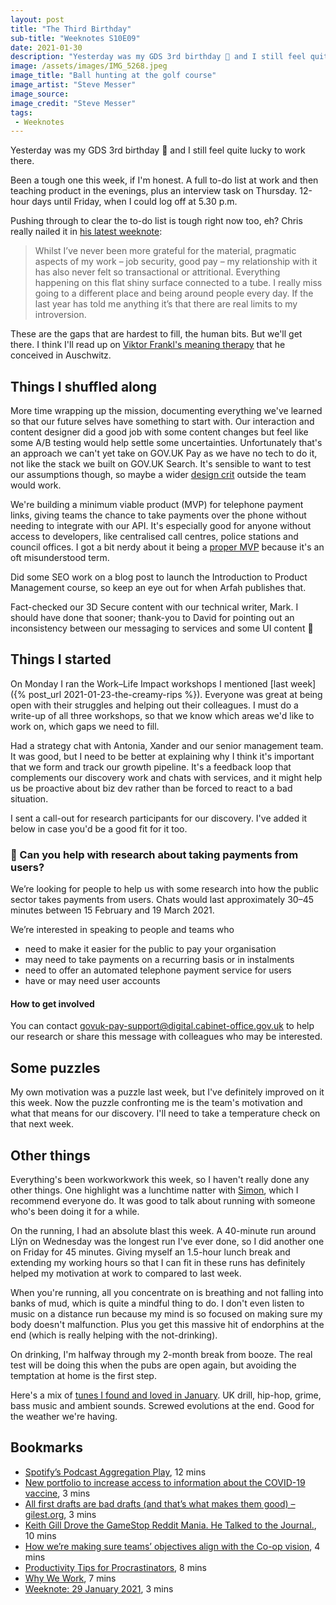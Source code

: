 ```yaml
---
layout: post
title: "The Third Birthday"
sub-title: "Weeknotes S10E09"
date: 2021-01-30
description: "Yesterday was my GDS 3rd birthday 🥳 and I still feel quite lucky to work there. Pushing through to clear the to-do list is tough right now though, eh?"
image: /assets/images/IMG_5268.jpeg
image_title: "Ball hunting at the golf course"
image_artist: "Steve Messer"
image_source: 
image_credit: "Steve Messer"
tags:
 - Weeknotes
---
```


Yesterday was my GDS 3rd birthday 🥳 and I still feel quite lucky to work there.

Been a tough one this week, if I'm honest. A full to-do list at work and then teaching product in the evenings, plus an interview task on Thursday. 12-hour days until Friday, when I could log off at 5.30 p.m. 

Pushing through to clear the to-do list is tough right now too, eh? Chris really nailed it in [his latest weeknote](https://www.thomaschris.co.uk/notes/2021/01/29/weeknote.html):

> Whilst I’ve never been more grateful for the material, pragmatic aspects of my work – job security, good pay – my relationship with it has also never felt so transactional or attritional. Everything happening on this flat shiny surface connected to a tube. I really miss going to a different place and being around people every day. If the last year has told me anything it’s that there are real limits to my introversion.

These are the gaps that are hardest to fill, the human bits. But we'll get there. I think I'll read up on [Viktor Frankl's meaning therapy](https://hbr.org/2002/05/how-resilience-works) that he conceived in Auschwitz.

## Things I shuffled along

More time wrapping up the mission, documenting everything we've learned so that our future selves have something to start with. Our interaction and content designer did a good job with some content changes but feel like some A/B testing would help settle some uncertainties. Unfortunately that's an approach we can't yet take on GOV.UK Pay as we have no tech to do it, not like the stack we built on GOV.UK Search. It's sensible to want to test our assumptions though, so maybe a wider [design crit](https://designnotes.blog.gov.uk/2017/11/27/using-design-crits-to-improve-collaboration/) outside the team would work. 

We're building a minimum viable product (MVP) for telephone payment links, giving teams the chance to take payments over the phone without needing to integrate with our API. It's especially good for anyone without access to developers, like centralised call centres, police stations and council offices. I got a bit nerdy about it being a [proper MVP](https://twitter.com/stevenjmesser/status/1354511604000432130) because it's an oft misunderstood term. 

Did some SEO work on a blog post to launch the Introduction to Product Management course, so keep an eye out for when Arfah publishes that.

Fact-checked our 3D Secure content with our technical writer, Mark. I should have done that sooner; thank-you to David for pointing out an inconsistency between our messaging to services and some UI content 🙏

## Things I started

On Monday I ran the Work–Life Impact workshops I mentioned [last week]({% post_url 2021-01-23-the-creamy-rips %}). Everyone was great at being open with their struggles and helping out their colleagues. I must do a write-up of all three workshops, so that we know which areas we'd like to work on, which gaps we need to fill. 

Had a strategy chat with Antonia, Xander and our senior management team. It was good, but I need to be better at explaining why I think it's important that we form and track our growth pipeline. It's a feedback loop that complements our discovery work and chats with services, and it might help us be proactive about biz dev rather than be forced to react to a bad situation. 

I sent a call-out for research participants for our discovery. I've added it below in case you'd be a good fit for it too.

### 💸 Can you help with research about taking payments from users?
We’re looking for people to help us with some research into how the public sector takes payments from users. Chats would last approximately 30–45 minutes between 15 February and 19 March 2021. 

We’re interested in speaking to people and teams who

- need to make it easier for the public to pay your organisation
- may need to take payments on a recurring basis or in instalments
- need to offer an automated telephone payment service for users
- have or may need user accounts

#### How to get involved
You can contact govuk-pay-support@digital.cabinet-office.gov.uk to help our research or share this message with colleagues who may be interested. 

## Some puzzles

My own motivation was a puzzle last week, but I've definitely improved on it this week. Now the puzzle confronting me is the team's motivation and what that means for our discovery. I'll need to take a temperature check on that next week.

## Other things

Everything's been workworkwork this week, so I haven't really done any other things. One highlight was a lunchtime natter with [Simon](https://twitter.com/OfficeOfWilson/status/1318604853451624449), which I recommend everyone do. It was good to talk about running with someone who's been doing it for a while.

On the running, I had an absolute blast this week. A 40-minute run around Llŷn on Wednesday was the longest run I've ever done, so I did another one on Friday for 45 minutes. Giving myself an 1.5-hour lunch break and extending my working hours so that I can fit in these runs has definitely helped my motivation at work to compared to last week. 

When you're running, all you concentrate on is breathing and not falling into banks of mud, which is quite a mindful thing to do. I don't even listen to music on a distance run because my mind is so focused on making sure my body doesn't malfunction. Plus you get this massive hit of endorphins at the end (which is really helping with the not-drinking).

On drinking, I'm halfway through my 2-month break from booze. The real test will be doing this when the pubs are open again, but avoiding the temptation at home is the first step. 

Here's a mix of [tunes I found and loved in January](https://www.mixcloud.com/andmore/january-discoveries-2021/). UK drill, hip-hop, grime, bass music and ambient sounds. Screwed evolutions at the end. Good for the weather we're having.

## Bookmarks

- [Spotify’s Podcast Aggregation Play](https://stratechery.com/2019/spotifys-podcast-aggregation-play/), 12 mins
- [New portfolio to increase access to information about the COVID-19 vaccine](https://urbanhealth.org.uk/insights/opinion/new-portfolio-to-increase-access-to-information-about-the-covid-19-vaccine), 3 mins
- [All first drafts are bad drafts (and that’s what makes them good) – gilest.org](https://gilest.org/2021/bad-first-drafts/), 3 mins
- [Keith Gill Drove the GameStop Reddit Mania. He Talked to the Journal.](https://www.wsj.com/articles/keith-gill-drove-the-gamestop-reddit-mania-he-talked-to-the-journal-11611931696), 10 mins
- [How we’re making sure teams’ objectives align with the Co-op vision](https://digitalblog.coop.co.uk/2021/01/14/how-were-making-sure-teams-objectives-align-with-the-co-op-vision/), 4 mins
- [Productivity Tips for Procrastinators](https://www.wsj.com/articles/productivity-tips-for-procrastinators-11610976600), 8 mins
- [Why We Work](https://worldpositive.com/why-we-work-477e8e3ebcef), 7 mins
- [Weeknote: 29 January 2021](https://www.thomaschris.co.uk/notes/2021/01/29/weeknote.html), 3 mins
